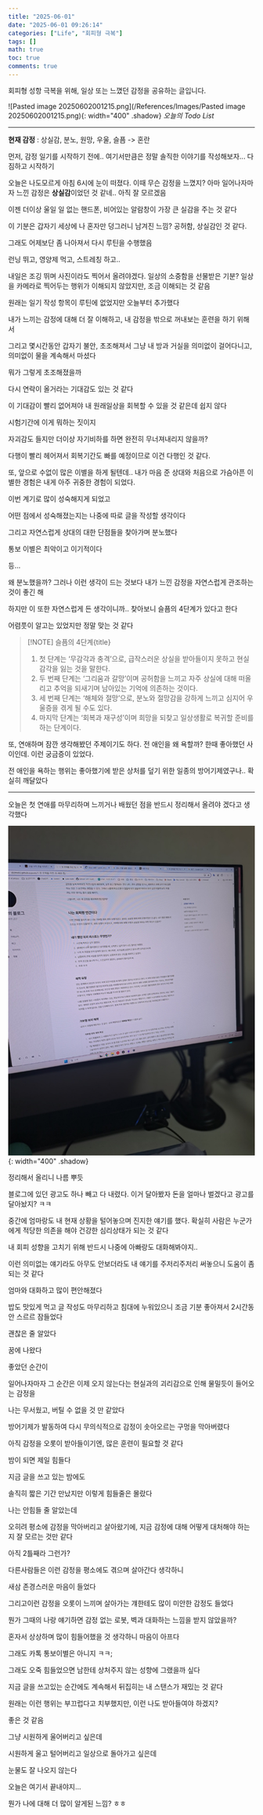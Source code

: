```yaml
---
title: "2025-06-01"
date: "2025-06-01 09:26:14"
categories: ["Life", "회피형 극복"]
tags: []
math: true
toc: true
comments: true
---
```


회피형 성항 극복을 위해, 일상 또는 느꼈던 감정을 공유하는 글입니다.

![Pasted image 20250602001215.png](/References/Images/Pasted image 20250602001215.png){: width="400" .shadow}
_오늘의 Todo List_

---

**현재 감정** : 상실감, 분노, 원망, 우울, 슬픔 -> 혼란

먼저, 감정 일기를 시작하기 전에.. 여기서만큼은 정말 솔직한 이야기를 작성해보자... 다짐하고 시작하기

오늘은 나도모르게 아침 6시에 눈이 떠졌다. 이때 무슨 감정을 느꼈지? 아마 일어나자마자 느낀 감정은 **상실감**이었던 것 같네.. 아직 잘 모르겠음

이젠 더이상 울일 일 없는 핸드폰, 비어있는 알람창이 가장 큰 실감을 주는 것 같다

이 기분은 갑자기 세상에 나 혼자만 덩그러니 남겨진 느낌? 공허함, 상실감인 것 같다.

그래도 어제보단 좀 나아져서 다시 루틴을 수행했음

런닝 뛰고, 영양제 먹고, 스트레칭 하고..

내일은 조깅 뛰며 사진이라도 찍어서 올려야겠다. 일상의 소중함을 선물받은 기분? 일상을 카메라로 찍어두는 행위가 이해되지 않았지만, 조금 이해되는 것 같음

원래는 일기 작성 항목이 루틴에 없었지만 오늘부터 추가했다

내가 느끼는 감정에 대해 더 잘 이해하고, 내 감정을 밖으로 꺼내보는 훈련을 하기 위해서

그리고 몇시간동안 갑자기 불안, 초조해져서 그냥 내 방과 거실을 의미없이 걸어다니고, 의미없이 물을 계속해서 마셨다

뭐가 그렇게 초조해졌을까

다시 연락이 올거라는 기대감도 있는 것 같다

이 기대감이 빨리 없어져야 내 원래일상을 회복할 수 있을 것 같은데 쉽지 않다

시험기간에 이게 뭐하는 짓이지

자괴감도 들지만 더이상 자기비하를 하면 완전히 무너져내리지 않을까?

다행이 빨리 헤어져서 회복기간도 빠를 예정이므로 이건 다행인 것 같다.

또, 앞으로 수없이 많은 이별을 하게 될텐데.. 내가 마음 준 상대와 처음으로 가슴아픈 이별한 경험은 내게 아주 귀중한 경험이 되었다.

이번 계기로 많이 성숙해지게 되었고

어떤 점에서 성숙해졌는지는 나중에 따로 글을 작성할 생각이다

그리고 자연스럽게 상대의 대한 단점들을 찾아가며 분노했다

통보 이별은 최악이고 이기적이다

등...

왜 분노했을까? 그러나 이런 생각이 드는 것보다 내가 느낀 감정을 자연스럽게 관조하는것이 좋긴 해

하지만 이 또한 자연스럽게 든 생각이니까.. 찾아보니 슬픔의 4단계가 있다고 한다

어렴풋이 알고는 있었지만 정말 맞는 것 같다

> [!NOTE] 슬픔의 4단계{title}
> 1. 첫 단계는 ‘무감각과 충격’으로, 급작스러운 상실을 받아들이지 못하고 현실감각을 잃는 것을 말한다.
> 2. 두 번째 단계는 ‘그리움과 갈망’이며 공허함을 느끼고 자주 상실에 대해 떠올리고 추억을 되새기며 남아있는 기억에 의존하는 것이다.
> 3. 세 번째 단계는 ‘해체와 절망’으로, 분노와 절망감을 강하게 느끼고 심지어 우울증을 겪게 될 수도 있다.
> 4. 마지막 단계는 ‘회복과 재구성’이며 희망을 되찾고 일상생활로 복귀할 준비를 하는 단계이다.

또, 연애하며 잠깐 생각해봤던 주제이기도 하다. 전 애인을 왜 욕할까? 한때 좋아했던 사이인데. 이런 궁금증이 있었다. 

전 애인을 욕하는 행위는 좋아했기에 받은 상처를 덮기 위한 일종의 방어기제였구나.. 확실히 깨달았다

---

오늘은 첫 연애를 마무리하며 느끼거나 배웠던 점을 반드시 정리해서 올려야 겠다고 생각했다

![KakaoTalk_20250602_003636629.jpg](/References/Images/KakaoTalk_20250602_003636629.jpg){: width="400" .shadow}

정리해서 올리니 나름 뿌듯

블로그에 있던 광고도 하나 빼고 다 내렸다. 이거 달아봤자 돈을 얼마나 벌겠다고 광고를 달아놨지? ㅋㅋ

중간에 엄마랑도 내 현재 상황을 털어놓으며 진지한 얘기를 했다. 확실히 사람은 누군가에게 적당한 의존을 해야 건강한 심리상태가 되는 것 같다

내 회피 성향을 고치기 위해 반드시 나중에 아빠랑도 대화해봐야지..

이런 의미없는 얘기라도 아무도 안보더라도 내 얘기를 주저리주저리 써놓으니 도움이 좀 되는 것 같다

엄마와 대화하고 많이 편안해졌다

밥도 맛있게 먹고 글 작성도 마무리하고 침대에 누워있으니 조금 기분 좋아져서 2시간동안 스르르 잠들었다

괜찮은 줄 알았다

꿈에 나왔다

좋았던 순간이

일어나자마자 그 순간은 이제 오지 않는다는 현실과의 괴리감으로 인해 물밀듯이 들어오는 감정을

나는 무서웠고, 버틸 수 없을 것 만 같았다

방어기제가 발동하여 다시 무의식적으로 감정이 솟아오르는 구멍을 막아버렸다

아직 감정을 오롯이 받아들이기엔, 많은 훈련이 필요할 것 같다

밤이 되면 제일 힘들다

지금 글을 쓰고 있는 밤에도

솔직히 짧은 기간 만났지만 이렇게 힘들줄은 몰랐다

나는 안힘들 줄 알았는데

오히려 평소에 감정을 막아버리고 살아왔기에, 지금 감정에 대해 어떻게 대처해야 하는지 잘 모르는 것만 같다

아직 2틀째라 그런가?

다른사람들은 이런 감정을 평소에도 겪으며 살아간다 생각하니

새삼 존경스러운 마음이 들었다

그리고이런 감정을 오롯이 느끼며 살아가는 걔한테도 많이 미안한 감정도 들었다

뭔가 그때의 나랑 얘기하면 감정 없는 로봇, 벽과 대화하는 느낌을 받지 않았을까?

혼자서 상상하며 많이 힘들어했을 것 생각하니 마음이 아프다

그래도 카톡 통보이별은 아니지 ㅋㅋ;

그래도 오죽 힘들었으면 남한테 상처주지 않는 성향에 그랬을까 싶다

지금 글을 쓰고있는 순간에도 계속해서 뒤집히는 내 스탠스가 재밌는 것 같다

원래는 이런 행위는 부끄럽다고 치부했지만, 이런 나도 받아들여야 하겠지?

좋은 것 같음



그냥 시원하게 울어버리고 싶은데

시원하게 울고 털어버리고 일상으로 돌아가고 싶은데

눈물도 잘 나오지 않는다

오늘은 여기서 끝내야지...

뭔가 나에 대해 더 많이 알게된 느낌? ㅎㅎ
